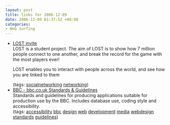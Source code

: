 ```yaml
---
layout: post
title: links for 2006-12-09
date: 2006-12-09 01:37:52 +00:00
categories:
- Web surfing
---
```

<ul class="delicious">
	<li>
		<div class="delicious-link"><a href="http://www.lost.eu/d7bc">LOST invite</a></div>
		<div class="delicious-extended">LOST is a student project. The aim of LOST is to show how 7 million people connect to one another, and break the record for the game with the most players ever!

LOST enables you to interact with people across the world, and see how you are linked to them</div>
		<div class="delicious-tags">(tags: <a href="http://del.icio.us/mathie/socialnetworking">socialnetworking</a> <a href="http://del.icio.us/mathie/networking">networking</a>)</div>
	</li>
	<li>
		<div class="delicious-link"><a href="http://www.bbc.co.uk/guidelines/newmedia/">BBC - bbc.co.uk Standards & Guidelines</a></div>
		<div class="delicious-extended">Standards and guidelines for producing applications suitable for production use by the BBC.  Includes database use, coding style and accessibility.</div>
		<div class="delicious-tags">(tags: <a href="http://del.icio.us/mathie/accessibility">accessibility</a> <a href="http://del.icio.us/mathie/bbc">bbc</a> <a href="http://del.icio.us/mathie/design">design</a> <a href="http://del.icio.us/mathie/web">web</a> <a href="http://del.icio.us/mathie/development">development</a> <a href="http://del.icio.us/mathie/media">media</a> <a href="http://del.icio.us/mathie/webdesign">webdesign</a> <a href="http://del.icio.us/mathie/standards">standards</a> <a href="http://del.icio.us/mathie/guidelines">guidelines</a>)</div>
	</li>
</ul>
